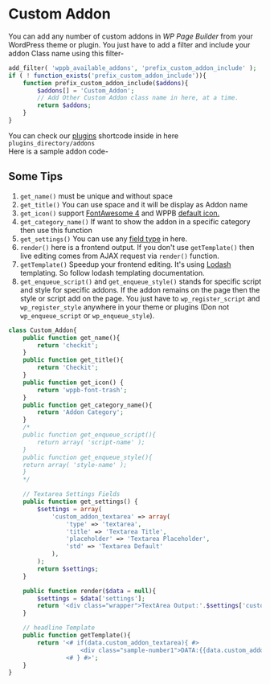 
# Custom Addon
You can add any number of custom addons in *WP Page Builder* from your WordPress theme or plugin. You just have to add a filter and include your addon Class name using this filter-

```php
add_filter( 'wppb_available_addons', 'prefix_custom_addon_include' );
if ( ! function_exists('prefix_custom_addon_include')){
    function prefix_custom_addon_include($addons){
        $addons[] = 'Custom_Addon';
        // Add Other Custom Addon class name in here, at a time.
        return $addons;
    }
}
```

You can check our [plugins](https://wordpress.org/plugins/wp-pagebuilder/) shortcode inside in here `plugins_directory/addons`  
Here is a sample addon code-

## Some Tips
01. `get_name()` must be unique and without space
02. `get_title()` You can use space and it will be display as Addon name
03. `get_icon()` support [FontAwesome 4](https://fontawesome.com/v4.7.0/) and WPPB [default icon.](https://builder.themeum.com/wppbicon/)
04. `get_category_name()` If want to show the addon in a specific category then use this function
05. `get_settings()` You can use any [field type](https://github.com/themeum/WP-Page-Builder#field-type) in here.
06. `render()` here is a frontend output. If you don't use `getTemplate()` then live editing comes from AJAX request via `render()` function.
07. `getTemplate()` Speedup your frontend editing. It's using [Lodash](https://lodash.com/docs/4.17.10#template) templating. So follow lodash templating documentation. 
08. `get_enqueue_script()` and `get_enqueue_style()` stands for specific script and style for specific addons. If the addon remains on the page then the style or script add on the page. You just have to `wp_register_script` and `wp_register_style` anywhere in your theme or plugins (Don not `wp_enqueue_script` or `wp_enqueue_style`).




```php
class Custom_Addon{
    public function get_name(){
        return 'checkit';
    }
    public function get_title(){
        return 'Checkit';
    }
    public function get_icon() {
        return 'wppb-font-trash';
    }
    public function get_category_name(){
        return 'Addon Category';
    }
    /* 
    public function get_enqueue_script(){
        return array( 'script-name' ); 
    }
    public function get_enqueue_style(){
	return array( 'style-name' );
    }
    */

    // Textarea Settings Fields
    public function get_settings() {
        $settings = array(
            'custom_addon_textarea' => array(
                'type' => 'textarea',
                'title' => 'Textarea Title',
                'placeholder' => 'Textarea Placeholder',
                'std' => 'Textarea Default'
            ),
        );
        return $settings;
    }

    public function render($data = null){
        $settings = $data['settings'];
        return '<div class="wrapper">TextArea Output:'.$settings['custom_addon_textarea'].'</div>';
    }

    // headline Template
    public function getTemplate(){
        return '<# if(data.custom_addon_textarea){ #>
                    <div class="sample-number1">DATA:{{data.custom_addon_textarea}}</div>
                <# } #>';
    }
}

```
